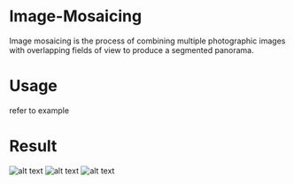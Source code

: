 # Image-Mosaicing
Image mosaicing is the process of combining multiple photographic images with overlapping fields of view to produce a segmented panorama.
# Usage
refer to example
# Result
![alt text](https://github.com/zhangchicheng/Image-Mosaicing/tree/master/images/eg1/left.JPG "left")
![alt text](https://github.com/zhangchicheng/Image-Mosaicing/tree/master/images/eg1/right.JPG "right")
![alt text](https://github.com/zhangchicheng/Image-Mosaicing/tree/master/images/eg1/combined.jpg "combined")
